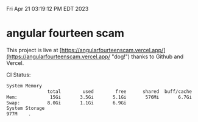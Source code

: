 Fri Apr 21 03:19:12 PM EDT 2023

# angular fourteen scam


This project is live at [https://angularfourteenscam.vercel.app/](https://angularfourteenscam.vercel.app/ "dog!") thanks to Github and Vercel.

CI Status: 

```bash
System Memory
               total        used        free      shared  buff/cache   available
Mem:            15Gi       3.5Gi       5.1Gi       576Mi       6.7Gi        10Gi
Swap:          8.0Gi       1.1Gi       6.9Gi
System Storage
977M	.
